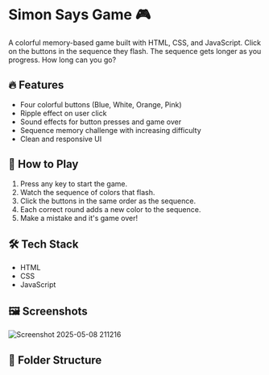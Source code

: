 # Simon Says Game 🎮

A colorful memory-based game built with HTML, CSS, and JavaScript. Click on the buttons in the sequence they flash. The sequence gets longer as you progress. How long can you go?

## 🔥 Features

- Four colorful buttons (Blue, White, Orange, Pink)
- Ripple effect on user click
- Sound effects for button presses and game over
- Sequence memory challenge with increasing difficulty
- Clean and responsive UI

## 🚀 How to Play

1. Press any key to start the game.
2. Watch the sequence of colors that flash.
3. Click the buttons in the same order as the sequence.
4. Each correct round adds a new color to the sequence.
5. Make a mistake and it's game over!

## 🛠️ Tech Stack

- HTML
- CSS
- JavaScript

## 🖼️ Screenshots

![Screenshot 2025-05-08 211216](https://github.com/user-attachments/assets/b44f1c78-4525-4b70-9c4a-1e2946a14bde)

## 📂 Folder Structure

